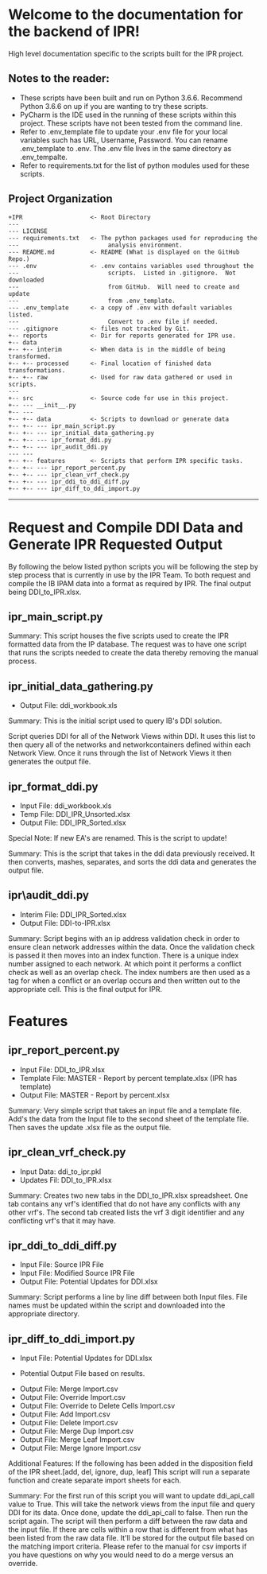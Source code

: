 Welcome to the documentation for the backend of IPR!
====================================================

High level documentation specific to the scripts built for the IPR
project.

Notes to the reader:
--------------------

-   These scripts have been built and run on Python 3.6.6. Recommend
    Python 3.6.6 on up if you are wanting to try these scripts.
-   PyCharm is the IDE used in the running of these scripts within this
    project. These scripts have not been tested from the command line.
-   Refer to .env\_template file to update your .env file for your local
    variables such has URL, Username, Password. You can rename
    .env\_template to .env.  The .env file lives in the same directory as
    .env\_tempalte.
-   Refer to requirements.txt for the list of python modules used for these
    scripts.

Project Organization
--------------------

    +IPR                   <- Root Directory
    ---
    --- LICENSE
    --- requirements.txt   <- The python packages used for reproducing the
    ---                         analysis environment.
    --- README.md          <- README (What is displayed on the GitHub Repo.)
    --- .env               <- .env contains variables used throughout the
    ---                         scripts.  Listed in .gitignore.  Not downloaded
    ---                         from GitHub.  Will need to create and update
    ---                         from .env_template.
    --- .env_template      <- a copy of .env with default variables listed.
    ---                         Convert to .env file if needed.
    --- .gitignore         <- files not tracked by Git.
    +-- reports            <- Dir for reports generated for IPR use.
    +-- data
    +-- +-- interim        <- When data is in the middle of being transformed.
    +-- +-- processed      <- Final location of finished data transformations.
    +-- +-- raw            <- Used for raw data gathered or used in scripts.
    ---
    +-- src                <- Source code for use in this project.
    +-- --- __init__.py
    +-- ---
    +-- +-- data           <- Scripts to download or generate data
    +-- +-- --- ipr_main_script.py
    +-- +-- --- ipr_initial_data_gathering.py
    +-- +-- --- ipr_format_ddi.py
    +-- +-- --- ipr_audit_ddi.py
    --- ---
    +-- +-- features       <- Scripts that perform IPR specific tasks.
    +-- +-- --- ipr_report_percent.py
    +-- +-- --- ipr_clean_vrf_check.py
    +-- +-- --- ipr_ddi_to_ddi_diff.py
    +-- +-- --- ipr_diff_to_ddi_import.py
* * * * *

Request and Compile DDI Data and Generate IPR Requested Output
==============================================================

By following the below listed python scripts you will be following the
step by step process that is currently in use by the IPR Team. To both
request and compile the IB IPAM data into a format as required by IPR. The
final output being DDI\_to\_IPR.xlsx.

ipr\_main\_script.py
--------------------------------------

Summary: This script houses the five scripts used to create the IPR formatted
data from the IP database.  The request was to have one script that runs the
scripts needed to create the data thereby removing the manual process.

ipr\_initial\_data\_gathering.py
--------------------------------------

-   Output File: ddi\_workbook.xls

Summary: This is the initial script used to query IB's DDI
solution.

Script queries DDI for all of the Network Views within DDI. It uses this list
to then query all of the networks and networkcontainers defined within each
Network View. Once it runs through the list of Network Views it then generates
the output file.

ipr\_format\_ddi.py
------------------

-   Input File: ddi\_workbook.xls
-   Temp File: DDI\_IPR\_Unsorted.xlsx
-   Output File: DDI\_IPR\_Sorted.xlsx

Special Note: If new EA's are renamed.  This is the script to update!

Summary: This is the script that takes in the ddi data previously
received. It then converts, mashes, separates, and sorts the ddi data and
generates the output file.

ipr\audit\_ddi.py
----------------

-   Interim File: DDI\_IPR\_Sorted.xlsx
-   Output File: DDI-to-IPR.xlsx

Summary:  Script begins with an ip address validation check in order to ensure
clean network addresses within the data. Once the validation check is passed it
 then moves into an index function.  There is a unique index number assigned to
 each network.  At which point it performs a conflict check as well as an
 overlap check. The index numbers are then used as a tag for when a conflict or
 an overlap occurs and then written out to the appropriate cell. This is the
 final output for IPR.

Features
========

ipr_report_percent.py
---------------------

-   Input File: DDI\_to\_IPR.xlsx
-   Template File: MASTER \- Report by percent template.xlsx (IPR has template)
-   Output File: MASTER \- Report by percent.xlsx

Summary:  Very simple script that takes an input file and a template file.
Add's the data from the Input file to the second sheet of the template file.
Then saves the update .xlsx file as the output file.

ipr_clean_vrf_check.py
---------------------

-   Input Data: ddi\_to\_ipr.pkl
-   Updates Fil: DDI\_to\_IPR.xlsx

Summary:  Creates two new tabs in the DDI\_to\_IPR.xlsx spreadsheet.  One tab
contains any vrf's identified that do not have any conflicts with any other
vrf's.  The second tab created lists the vrf 3 digit identifier and any
conflicting vrf's that it may have.

ipr_ddi_to_ddi_diff.py
----------------------

-   Input File: Source IPR File
-   Input File: Modified Source IPR File
-   Output File: Potential Updates for DDI.xlsx

Summary:  Script performs a line by line diff between both Input files.  File
names must be updated within the script and downloaded into the appropriate
directory.

ipr_diff_to_ddi_import.py
----------------------

-   Input File: Potential Updates for DDI.xlsx

+   Potential Output File based on results.
-   Output File: Merge Import.csv
-   Output File: Override Import.csv
-   Output File: Override to Delete Cells Import.csv
-   Output File: Add Import.csv
-   Output File: Delete Import.csv
-   Output File: Merge Dup Import.csv
-   Output File: Merge Leaf Import.csv
-   Output File: Merge Ignore Import.csv

Additional Features: If the following has been added in the disposition field
of the IPR sheet.[add, del, ignore, dup, leaf] This script will run a separate
function and create separate import sheets for each.

Summary:  For the first run of this script you will want to update ddi_api_call
 value to True.  This will take the network views from the input file and query
 DDI for its data.  Once done, update the ddi_api_call to false.  Then run the
script again.  The script will then perform a diff between the raw data and
the input file.  If there are cells within a row that is different from what
has been listed from the raw data file.  It'll be stored for the output file
based on the matching import criteria.  Please refer to the manual for csv
imports if you have questions on why you would need to do a merge versus an
override.
